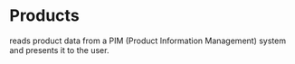 # Products
reads product data from a PIM (Product Information Management) system and presents it to the user.
